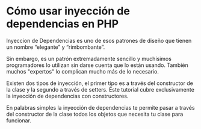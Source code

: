 # Cómo usar inyección de dependencias en PHP

Inyeccion de Dependencias es uno de esos patrones de diseño que tienen un nombre “elegante” y “rimbombante”.

Sin embargo, es un patrón extremadamente sencillo y muchísimos programadores lo utilizan sin darse cuenta que lo están usando. También muchos "expertos" lo complican mucho más de lo necesario.

Existen dos tipos de inyección, el primer tipo es a través del constructor de la clase y la segundo a través de setters. Éste tutorial cubre exclusivamente la inyección de dependencias con constructores.

En palabras simples la inyección de dependencias te permite pasar a través del constructor de la clase todos los objetos que necesita tu clase para funcionar.


